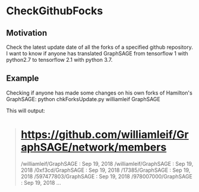 # CheckGithubFocks
## Motivation
Check the latest update date of all the forks of a specified github repository.
I want to know if anyone has translated GraphSAGE from tensorflow 1 with python2.7 to tensorflow 2.1 with python 3.7.

## Example
Checking if anyone has made some changes on his own forks of Hamilton's GraphSAGE:
python chkForksUpdate.py williamleif GraphSAGE

This will output: 
> # https://github.com/williamleif/GraphSAGE/network/members
> /williamleif/GraphSAGE : Sep 19, 2018
> /williamleif/GraphSAGE : Sep 19, 2018
> /0xf3cd/GraphSAGE : Sep 19, 2018
> /17385/GraphSAGE : Sep 19, 2018
> /597477803/GraphSAGE : Sep 19, 2018
> /978007000/GraphSAGE : Sep 19, 2018
> ...

